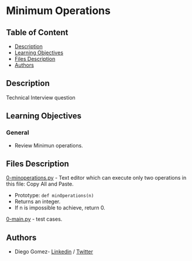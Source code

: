 # Minimum Operations

## Table of Content
* [Description](#description)
* [Learning Objectives](#learning-objectives)
* [Files Description](#files-description)
* [Authors](#authors)

## Description
Technical Interview question


## Learning Objectives
### General

- Review Minimun operations.


## Files Description
[0-minoperations.py](0-minoperations.py) - Text editor which can execute only two operations in this file: Copy All and Paste.
- Prototype: ```def minOperations(n)```
- Returns an integer.
- If n is impossible to achieve, return 0.

[0-main.py](0-main.py) - test cases.


## Authors
* Diego Gomez- [Linkedin](https://www.linkedin.com/in/diego-g%C3%B3mez-8861b61a1/) / [Twitter](https://twitter.com/dagomez2530)
